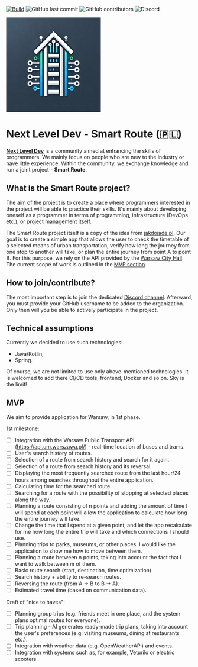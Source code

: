 [![Build](https://github.com/next-level-dev-pl/smart-route/actions/workflows/test.yml/badge.svg)](https://github.com/next-level-dev-pl/smart-route/actions/workflows/test.yml)
![GitHub last commit](https://img.shields.io/github/last-commit/next-level-dev-pl/smart-route?color=yellow)
![GitHub contributors](https://img.shields.io/github/contributors/next-level-dev-pl/smart-route?color=blue&label=Contributors)
![Discord](https://img.shields.io/discord/1313147544926289961?color=green&label=Online%20on%20Discord)

<img src="./docs/public/next-level-dev-logo.png" width="256" alt="Next Level Dev"/>

# Next Level Dev - Smart Route (🇵🇱)

**[Next Level Dev](https://discord.com/invite/gTCCHagd9a)** is a community aimed at enhancing the skills of programmers. We mainly focus on people who are new to the industry or have little experience. Within the community, we exchange knowledge and run a joint project - **Smart Route**.

## What is the Smart Route project?

The aim of the project is to create a place where programmers interested in the project will be able to practice their skills. It's mainly about developing oneself as a programmer in terms of programming, infrastructure (DevOps etc.), or project management itself.

The Smart Route project itself is a copy of the idea from [jakdojade.pl](https://jakdojade.pl/onboarding). Our goal is to create a simple app that allows the user to check the timetable of a selected means of urban transportation, verify how long the journey from one stop to another will take, or plan the entire journey from point A to point B. For this purpose, we rely on the API provided by the [Warsaw City Hall](https://api.um.warszawa.pl/#). The current scope of work is outlined in the [MVP section](#mvp).

## How to join/contribute?

The most important step is to join the dedicated [Discord channel](https://discord.com/invite/gTCCHagd9a). Afterward, you must provide your GitHub username to be added to the organization. Only then will you be able to actively participate in the project.

## Technical assumptions

Currently we decided to use such technologies:

- Java/Kotlin,
- Spring.

Of course, we are not limited to use only above-mentioned technologies. It is welcomed to add there CI/CD tools, frontend, Docker and so on. Sky is the limit!

## MVP

We aim to provide application for Warsaw, in 1st phase.

1st milestone:
- [ ] Integration with the Warsaw Public Transport API (https://api.um.warszawa.pl/) - real-time location of buses and trams.
- [ ] User's search history of routes.
- [ ] Selection of a route from search history and search for it again.
- [ ] Selection of a route from search history and its reversal.
- [ ] Displaying the most frequently searched route from the last hour/24 hours among searches throughout the entire application.
- [ ] Calculating time for the searched route.
- [ ] Searching for a route with the possibility of stopping at selected places along the way.
- [ ] Planning a route consisting of n points and adding the amount of time I will spend at each point will allow the application to calculate how long the entire journey will take.
- [ ] Change the time that I spend at a given point, and let the app recalculate for me how long the entire trip will take and which connections I should use.
- [ ] Planning trips to parks, museums, or other places. I would like the application to show me how to move between them.
- [ ] Planning a route between n points, taking into account the fact that I want to walk between m of them.
- [ ] Basic route search (start, destination, time optimization).
- [ ] Search history + ability to re-search routes.
- [ ] Reversing the route (from A → B to B → A).
- [ ] Estimated travel time (based on communication data).

Draft of "nice to haves":
- [ ] Planning group trips (e.g. friends meet in one place, and the system plans optimal routes for everyone).
- [ ] Trip planning - AI generates ready-made trip plans, taking into account the user's preferences (e.g. visiting museums, dining at restaurants etc.).
- [ ] Integration with weather data (e.g. OpenWeatherAPI) and events.
- [ ] Integration with systems such as, for example, Veturilo or electric scooters.
